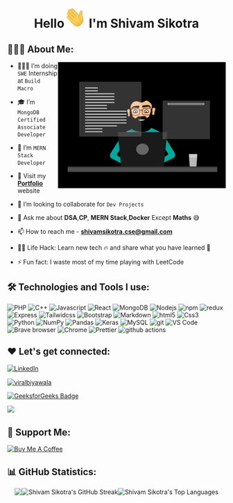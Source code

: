 <h1 align="center">Hello<img src="https://raw.githubusercontent.com/ABSphreak/ABSphreak/master/gifs/Hi.gif" width="50px" height="50px"> I'm Shivam Sikotra</h1>

<!--
**ShivamSikotra11/ShivamSikotra11** is a ✨ _special_ ✨ repository because its `README.md` (this file) appears on your GitHub profile.
Here are some ideas to get you started: -->

<!-- <div align="center">
  <img src ="./bannerr.png" />
</div> -->

 <!-- <br/> -->

## 👨🏻‍💻 About Me:

<img  src="./thoughtworks-gif_dribbble.gif" height="290px" align="right" />

- 👨🏻‍💻 I’m doing `SWE` Internship at `Build Macro`
- 🎓 I’m `MongoDB Certified Associate Developer`
- 🌱 I’m `MERN Stack Developer`
- 💼 Visit my <a href="https://shivam-sikotra-portfolio.netlify.app/" target="_blank">**Portfolio**</a> website
- 👯 I’m looking to collaborate for `Dev Projects`
- 💬 Ask me about **DSA**,**CP**, **MERN Stack**,**Docker** Except **Maths** :sweat_smile:
- 📫 How to reach me - **shivamsikotra.cse@gmail.com**

- 👨‍💻 Life Hack: Learn new tech :fire: and share what you have learned :tada:

- ⚡ Fun fact: I waste most of my time playing with LeetCode

## 🛠️ Technologies and Tools I use:

<p>
<img alt="PHP" src="https://img.shields.io/badge/php-%23777BB4.svg?style=for-the-badge&logo=php&logoColor=white" height="25px"/>
<img alt="C++" src="https://img.shields.io/badge/C%2B%2B-00599C?style=for-the-badge&logo=c%2B%2B&logoColor=white" height="25px"/>
<img alt="Javascript" src="https://img.shields.io/badge/JavaScript-323330?style=for-the-badge&logo=javascript&logoColor=F7DF1E"  height="25px"/>
<img alt="React" src="https://img.shields.io/badge/React-20232A?style=for-the-badge&logo=react&logoColor=61DAFB" height="25px"/>
<img alt="MongoDB" src="https://img.shields.io/badge/-MongoDB-13aa52?style=flat-square&logo=mongodb&logoColor=white"  height="25px"/>
<img alt="Nodejs" src="https://img.shields.io/badge/-Nodejs-43853d?style=flat-square&logo=Node.js&logoColor=white"  height="25px"/>
<img alt="npm" src="https://img.shields.io/badge/NPM-%23000000.svg?style=for-the-badge&logo=npm&logoColor=white" height="25px"/>
<img alt="redux" src="https://img.shields.io/badge/-Redux-764ABC?style=flat-square&logo=redux&logoColor=white" height="25px"/>
 <img alt="Express" src="https://img.shields.io/badge/express.js-%23404d59.svg?style=for-the-badge&logo=express&logoColor=%2361DAFB" height="25px"/>
<img alt="Tailwidcss" src="https://img.shields.io/badge/Tailwind_CSS-38B2AC?style=for-the-badge&logo=tailwind-css&logoColor=white" height="25px"/>
<img alt="Bootstrap" src="https://img.shields.io/badge/Bootstrap-563D7C?style=for-the-badge&logo=bootstrap&logoColor=white" height="25px"/>
<img alt="Markdown" src="https://img.shields.io/badge/Markdown-000000?style=for-the-badge&logo=markdown&logoColor=white"  height="25px"/>
<img alt="html5" src="https://img.shields.io/badge/HTML5-E34F26?style=for-the-badge&logo=html5&logoColor=white" height="25px"/>
<img alt="Css3" src="https://img.shields.io/badge/CSS3-1572B6?style=for-the-badge&logo=css3&logoColor=white" height="25px"/>
<img alt="Python" src="https://img.shields.io/badge/Python-14354C?style=for-the-badge&logo=python&logoColor=white" height="25px"/>
<img alt="NumPy" src="https://img.shields.io/badge/NumPy-013243?style=for-the-badge&logo=numpy&logoColor=white" height="25px"/>
<img alt="Pandas" src="https://img.shields.io/badge/pandas-%23150458.svg?style=for-the-badge&logo=pandas&logoColor=white" height="25px"/>
<img alt="Keras" src="https://img.shields.io/badge/Keras-%23D00000.svg?style=for-the-badge&logo=Keras&logoColor=white" height="25px"/>
<img alt="MySQL" src="https://img.shields.io/badge/mysql-%2300f.svg?style=for-the-badge&logo=mysql&logoColor=white" height="25px"/>
<img alt="git" src="https://img.shields.io/badge/-Git-F05032?style=flat-square&logo=git&logoColor=white" height="25px"/>
<img alt="VS Code" src="https://img.shields.io/badge/Visual_Studio_Code-007ACC?style=for-the-badge&logo=visual-studio-code&logoColor=white" height="25px"/>
<img alt="Brave browser" src="https://img.shields.io/badge/-Brave_Browser-FB542B?style=flat-square&logo=brave&logoColor=white" height="25px"/>
<img alt="Chrome" src="https://img.shields.io/badge/Google_Chrome-4285F4?style=for-the-badge&logo=google-chrome&logoColor=white" height="25px"/>
<img alt="Prettier" src="https://img.shields.io/badge/-Prettier-F7B93E?style=flat-square&logo=prettier&logoColor=white" height="25px"/>
 <img alt="github actions" src="https://img.shields.io/badge/-Github_Actions-2088FF?style=flat-square&logo=github-actions&logoColor=white" height="25px"/>
</p>

## ❤️ Let's get connected:

<p>
<!--   <a href="https://soumyajit.vercel.app/" target="_blank">
    <img alt="Github" src="https://img.shields.io/badge/Soumyajit.tech-9146FF.svg?&style=for-the-badge&logo=appveyor&logoColor=white" height="30px" />
  </a>  -->
<!--   <a href="https://twitter.com/soumyajit4419" target="_blank">
    <img alt="Twitter" src="https://img.shields.io/badge/twitter-%231DA1F2.svg?&style=for-the-badge&logo=twitter&logoColor=white"  height="30px"/>
  </a>  -->
<!--  <a href="https://visitcount.itsvg.in">
  <img src="https://visitcount.itsvg.in/api?id=ShivamSikotra11&label=Profile%20Views&icon=5&pretty=true" />
</a> -->

  
  <a href="https://www.linkedin.com/in/sikotra-shivam/" target="_blank">
    <img alt="LinkedIn" src="https://img.shields.io/badge/linkedin-%230077B5.svg?&style=for-the-badge&logo=linkedin&logoColor=white"  height="30px"/>
  </a> 

  <a href="https://www.datacamp.com/portfolio/ShivamSikotra" target="blank"><img align="center" src="https://img.shields.io/badge/Datacamp-05192D?style=for-the-badge&logo=datacamp&logoColor=65FF8F" alt="viralbiyawala"/></a>
  
  [![GeeksforGeeks Badge](https://img.shields.io/badge/GeeksforGeeks-0F9D58?style=for-the-badge&logo=geeksforgeeks&logoColor=white)](https://auth.geeksforgeeks.org/user/shivam_sikotra/profile)
 


  ![](https://leetcard.jacoblin.cool/Shivam_Sikotra?ext=heatmap)



<!--
  <a href="https://soumyajitblogs.vercel.app/" target="_blank">
    <img alt="Blog" src="https://img.shields.io/badge/Blog-0A0A0A?style=for-the-badge&logo=dev.to&logoColor=white"  height="30px"/>
  </a>
  <a href="https://www.instagram.com/soumyajit4419" target="_blank">
    <img alt="Instagram" src="https://img.shields.io/badge/Instagram-E4405F?style=for-the-badge&logo=instagram&logoColor=white"  height="30px"/>
  </a>
  -->
</p>

## 🤝 Support Me:

<a href="https://www.buymeacoffee.com/sikotra756a" target="_blank"><img src="https://cdn.buymeacoffee.com/buttons/v2/default-violet.png" alt="Buy Me A Coffee" height="60px" width="200px"></a>

## 📊 GitHub Statistics:

<div style="display: flex; justify-content: center;">
  <img src="https://github-readme-stats.anuraghazra1.vercel.app/api?username=ShivamSikotra11&show_icons=true" /> <br/>
  <img src="https://github-readme-streak-stats.herokuapp.com/?user=ShivamSikotra11" alt="Shivam Sikotra's GitHub Streak" /> <br/>
  <img src="https://github-readme-stats.vercel.app/api/top-langs/?username=ShivamSikotra11&theme=light&hide_border=false&include_all_commits=true&count_private=false&layout=compact" alt="Shivam Sikotra's Top Languages" />
</div>


